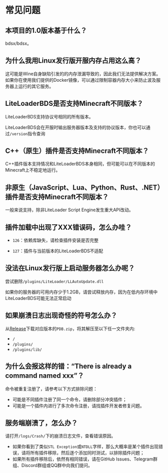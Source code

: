 # 常见问题

## 本项目的1.0版本基于什么？

bdsx/bdsx。

## 为什么我用Linux发行版开服内存占用这么高？

这可能是Wine自身缺陷引发的的内存泄漏导致的，因此我们无法提供解决方案。如果你在使用我们提供的Docker镜像，可以通过限制容器内存大小来防止波及服务器上运行的其它服务。

## LiteLoaderBDS是否支持Minecraft不同版本？

LiteLoaderBDS支持协议号相同的所有版本。

LiteLoaderBDS会在开服时输出服务器版本及支持的协议版本，你也可以通过`/version`指令查询

## C++（原生）插件是否支持Minecraft不同版本？

C++插件版本支持情况和LiteLoaderBDS本身相同，但可能可以在不同版本的Minecraft上不稳定地运行。

## 非原生（JavaScript、Lua、Python、Rust、.NET）插件是否支持Minecraft不同版本？

一般来说支持，除非LiteLoader Script Engine发生重大API改动。

## 插件加载中出现了XXX错误码，怎么办哇？

- `126`：依赖库缺失，请检查插件安装是否完整

- `127`：插件与当前版本的LiteLoaderBDS不适配

## 没法在Linux发行版上启动服务器怎么办呢？

尝试删除`/plugins/LiteLoader/LLAutoUpdate.dll`

如果你的服务器的可用内存少于1.2GB，请尝试释放内存，因为在低内存环境中LiteLoaderBDS可能无法正常启动

## 如果崩溃日志出现奇怪的符号怎么办？

从[Release](https://github.com/LiteLDev/LiteLoaderBDS/releases)下载对应版本的`PDB.zip`，将其解压至以下任一文件夹内:
- `/`
- `/plugins/`
- `/plugins/lib/`

## 为什么会报这样的错：“There is already a command named xxx”？

命令被重复注册了，请参考以下方式排除问题：

* 可能是不同插件注册了同一个命令，请删除部分冲突插件；
* 可能是一个插件内进行了多次命令注册，请找插件开发者修复问题。

## 服务端崩溃了，怎么办？

请打开`/logs/Crash/`下的崩溃日志文件，查看错误原因。

* 如果你看到了类似`STL Exception`或`NTDLL`字样，那么大概率是某个插件出现错误，请将所有插件移除，然后逐个添加同时测试，以排除插件问题；
* 如果所有插件移除后，依然有相同错误，请在GitHub Issues、Telegram群组、Discord群组或QQ群中向我们提问。